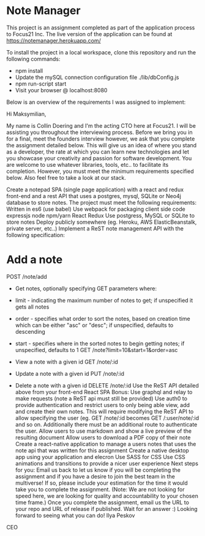 Note Manager
============
This project is an assignment completed as part of the application process to Focus21 Inc.
The live version of the application can be found at https://notemanager.herokuapp.com/

To install the project in a local workspace, clone this repository and run the following commands:

* npm install
* Update the mySQL connection configuration file ./lib/dbConfig.js
* npm run-script start
* Visit your browser @ localhost:8080

Below is an overview of the requirements I was assigned to implement:

Hi Maksymilian,

My name is Collin Doering and I'm the acting CTO here at Focus21. I will be assisting you throughout the interviewing process. Before we bring you in for a final, meet the founders interview however, we ask that you complete the assignment detailed below. This will give us an idea of where you stand as a developer, the rate at which you can learn new technologies and let you showcase your creativity and passion for software development. You are welcome to use whatever libraries, tools, etc.. to facilitate its completion. However, you must meet the minimum requirements specified below. Also feel free to take a look at our stack.

Create a notepad SPA (single page application) with a react and redux front-end and a rest API that uses a postgres, mysql, SQLite or Neo4j database to store notes. The project must meet the following requirements:
Written in es6 (use babel)
Use webpack for packaging client side code
expressjs
node
npm/yarn
React
Redux
Use postgress, MySQL or SQLite to store notes
Deploy publicly somewhere (eg. Heroku, AWS ElasticBeanstalk, private server, etc..)
Implement a ReST note management API with the following specification:
# Add a note
POST /note/add

- Get notes, optionally specifying GET parameters where:
- limit - indicating the maximum number of notes to get; if unspecified it gets all notes
- order - specifies what order to sort the notes, based on creation time which can be either "asc" or "desc"; if unspecified, defaults to descending
- start - specifies where in the sorted notes to begin getting notes; if unspecified, defaults to 1
GET /note?limit=10&start=1&order=asc

- View a note with a given id
GET /note/:id

- Update a note with a given id
PUT /note/:id

- Delete a note with a given id
DELETE /note/:id
Use the ReST API detailed above from your front-end React SPA
Bonus:
Use graphql and relay to make requests (note a ReST api must still be provided)
Use auth0 to provide authentication and restrict users to only being able view, add and create their own notes. This will require modifying the ReST API to allow specifying the user (eg. GET /note/:id becomes GET /:user/note/:id and so on. Additionally there must be an additional route to authenticate the user.
Allow users to use markdown and show a live preview of the resulting document
Allow users to download a PDF copy of their note
Create a react-native application to manage a users notes that uses the note api that was written for this assignment
Create a native desktop app using your application and elecron
Use SASS for CSS
Use CSS animations and transitions to provide a nicer user experience
Next steps for you:
Email us back to let us know if you will be completing the assignment and if you have a desire to join the best team in the multiverse!
If so, please include your estimation for the time it would take you to complete the assignment. (Note: We are not looking for speed here, we are looking for quality and accountability to your chosen time frame.)
Once you complete the assignment, email us the URL to your repo and URL of release if published.
Wait for an answer :)
Looking forward to seeing what you can do!
Ilya Peskov 

CEO